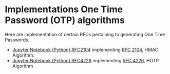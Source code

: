 # Implementations One Time Password (OTP) algorithms

Here are implementation of certain RFCs pertaining to generating One Time Passwords.
* [Jupyter Notebook (Python) RFC2104](rfc2104.ipynb) implementing [RFC 2104](https://www.ietf.org/rfc/rfc2104.txt), HMAC Algorithm.
* [Jupyter Notebook (Python) RFC4226](rfc4226.ipynb) implementing [RFC 4226](https://tools.ietf.org/html/rfc4226), HOTP Algorithm

